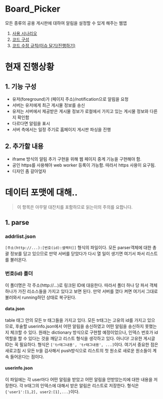 # Board_Picker
모든 종류의 공용 게시판에 대하여 알림을 설정할 수 있게 해주는 웹앱  
1. [사용 시나리오](https://github.com/CodeLibPlan/Board_Picker/wiki#시나리오)  
2. [코드 구성](https://github.com/CodeLibPlan/Board_Picker/wiki#코드-구성)  
3. [코드 수정 규칙(이슈 달기/진행하기)](https://github.com/CodeLibPlan/Board_Picker/wiki#코드-수정-규칙)  

# 현재 진행상황
## 1. 기능 구성
- 유저(foreground)가 (페이지 주소)/notification으로 알림을 요청
- 서버는 유저에게 최근 게시물 정보를 송신
- 유저는 서버에서 제공받은 게시물 정보가 로컬에서 가지고 있는 게시물 정보와 다른지 확인함
- 다르다면 알림을 표시
- 서버 측에서는 일정 주기로 홈페이지 게시판 파싱을 진행
## 2. 추가할 내용
- iframe 방식의 알림 추가 구현을 위해 웹 페이지 중계 기능을 구현해야 함.
- 공인 https를 사용해야 web worker 등록이 가능함. 따라서 https 사용이 요구됨.
- 디자인 좀 갈아엎자


# 데이터 포맷에 대해..
> 이 항목은 아무말 대잔치를 포함하므로 읽는이의 주의를 요합니다.
## 1. parse
### addrlist.json
`[주소(http://...):[번호(id):셀렉터]]` 형식의 파일이다.
모든 parser객체에 대한 총괄 정보를 담고 있으므로 만약 서버를 닫았다가 다시 열 일이 생기면 여기서 파서 리스트를 불러온다.
### 번호(id) 폴더
이 폴더명은 각 주소(http://...)로 링크된 ID에 대응한다.
따라서 폴더 하나 당 파서 객체 하나가 가진 리소스들을 가지고 있다고 보면 된다.
만약 서버를 껐다 켜면 여기서 그대로 불러와서 running하던 상태로 복구된다.
#### data.json
table 태그 안의 모든 tr 태그들을 가지고 있다.
모든 tr태그는 고유의 id를 가지고 있으므로, 후술할 userinfo.json에서 어떤 알림을 송신하였고 어떤 알림을 송신하지 못했는지 체크할 수 있다.
원래는 dictionary 방식으로 구현할 예정이었으나, 인덱스 번호가 id 역할을 할 수 있다는 것을 깨닫고 리스트 형식을 생각하고 있다.
아니다! 고유한 게시글 ID는 꼭 필요하다.
형식은 `['tr태그내용', 'tr태그내용', ...]`이다.
여기서 중요한 점은 새로고침 시 모든 tr을 검사해서 push방식으로 리스트의 첫 원소로 새로운 원소들이 계속 들어온다는 점이다.
#### userinfo.json
이 파일에는 각 user마다 어떤 알림을 받았고 어떤 알림을 안받았는지에 대한 내용을 저장한다.
각 tr태그의 인덱스에 대해서 받은 알림은 리스트로 저장한다.
형식은 `{'user1':[1,2], user2:[1],...}`이다.